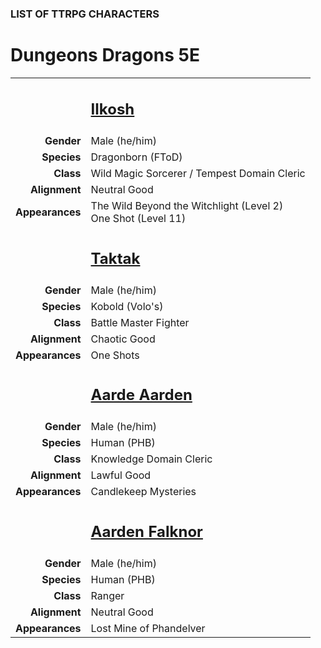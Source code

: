 
### LIST OF TTRPG CHARACTERS

# Dungeons <i class="fab fa-d-and-d"></i> Dragons 5E

<!-- ![Image](/character-aarden.png) -->

<table>
<tbody>
  <tr class="character-block"> <!-- Character -->
    <td style="text-align:right; font-weight:bold;">&nbsp;&nbsp;</td>
    <td class="character-name" style="text-align:left;"><h2><a href="https://ddb.ac/characters/59269852/DUmho9">Ilkosh</a></h2></td>
  </tr>
  <tr>
    <td style="text-align:right; font-weight:bold;">Gender</td>
    <td style="text-align:left;">Male (he/him)</td>
  </tr>
  <tr>
    <td style="text-align:right; font-weight:bold;">Species</td>
    <td style="text-align:left;">Dragonborn (FToD)</td>
  </tr>
  <tr>
    <td style="text-align:right; font-weight:bold;">Class</td>
    <td style="text-align:left;">Wild Magic Sorcerer / Tempest Domain Cleric</td>
  </tr>
  <tr>
    <td style="text-align:right; font-weight:bold;">Alignment</td>
    <td style="text-align:left;">Neutral Good</td>
  </tr>
  <tr>
    <td style="text-align:right; font-weight:bold;">Appearances</td>
    <td style="text-align:left;">The Wild Beyond the Witchlight (Level 2)<br />
    One Shot (Level 11)</td>
  </tr>
  <tr class="character-block"> <!-- Character -->
    <td style="text-align:right; font-weight:bold;">&nbsp;&nbsp;</td>
    <td class="character-name" style="text-align:left;"><h2><a href="">Taktak</a></h2></td>
  </tr>
  <tr>
    <td style="text-align:right; font-weight:bold;">Gender</td>
    <td style="text-align:left;">Male (he/him)</td>
  </tr>
  <tr>
    <td style="text-align:right; font-weight:bold;">Species</td>
    <td style="text-align:left;">Kobold (Volo's)</td>
  </tr>
  <tr>
    <td style="text-align:right; font-weight:bold;">Class</td>
    <td style="text-align:left;">Battle Master Fighter</td>
  </tr>
  <tr>
    <td style="text-align:right; font-weight:bold;">Alignment</td>
    <td style="text-align:left;">Chaotic Good</td>
  </tr>
  <tr>
    <td style="text-align:right; font-weight:bold;">Appearances</td>
    <td style="text-align:left;">One Shots</td>
  </tr>
  <tr class="character-block"> <!-- Character -->
    <td style="text-align:right; font-weight:bold;">&nbsp;&nbsp;</td>
    <td class="character-name" style="text-align:left;"><h2><a href="https://ddb.ac/characters/53322227/Nrzl8m" target="_blank">Aarde Aarden</a></h2></td>
  </tr>
  <tr>
    <td style="text-align:right; font-weight:bold;">Gender</td>
    <td style="text-align:left;">Male (he/him)</td>
  </tr>
  <tr>
    <td style="text-align:right; font-weight:bold;">Species</td>
    <td style="text-align:left;">Human (PHB)</td>
  </tr>
  <tr>
    <td style="text-align:right; font-weight:bold;">Class</td>
    <td style="text-align:left;">Knowledge Domain Cleric</td>
  </tr>
  <tr>
    <td style="text-align:right; font-weight:bold;">Alignment</td>
    <td style="text-align:left;">Lawful Good</td>
  </tr>
  <tr>
    <td style="text-align:right; font-weight:bold;">Appearances</td>
    <td style="text-align:left;">Candlekeep Mysteries</td>
  </tr>
  <tr class="character-block"> <!-- Character -->
    <td style="text-align:right; font-weight:bold;">&nbsp;&nbsp;</td>
    <td class="character-name" style="text-align:left;"><h2><a href="https://ddb.ac/characters/43803420/zHjEYq">Aarden Falknor</a></h2></td>
  </tr>
  <tr>
    <td style="text-align:right; font-weight:bold;">Gender</td>
    <td style="text-align:left;">Male (he/him)</td>
  </tr>
  <tr>
    <td style="text-align:right; font-weight:bold;">Species</td>
    <td style="text-align:left;">Human (PHB)</td>
  </tr>
  <tr>
    <td style="text-align:right; font-weight:bold;">Class</td>
    <td style="text-align:left;">Ranger</td>
  </tr>
  <tr>
    <td style="text-align:right; font-weight:bold;">Alignment</td>
    <td style="text-align:left;">Neutral Good</td>
  </tr>
  <tr>
    <td style="text-align:right; font-weight:bold;">Appearances</td>
    <td style="text-align:left;">Lost Mine of Phandelver</td>
  </tr>
</tbody>
</table>
